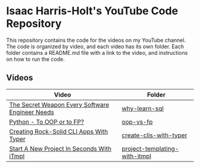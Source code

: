 # Isaac Harris-Holt's YouTube Code Repository

This repository contains the code for the videos on my YouTube channel. The 
code is organized by video, and each video has its own folder. Each folder
contains a README.md file with a link to the video, and instructions on how to
run the code.

## Videos

| Video                                                                           | Folder                                                               |
|---------------------------------------------------------------------------------|----------------------------------------------------------------------|
| [The Secret Weapon Every Software Engineer Needs](https://youtu.be/G0DB5fVqbeg) | [why-learn-sql](./001-why-learn-sql)                                 |
| [Python - To OOP or to FP?](https://youtu.be/lNRBF6l8Jh4)                       | [oop-vs-fp](./002-oop-vs-fp)                                         |
| [Creating Rock-Solid CLI Apps With Typer](https://youtu.be/8-i3U_3Gxko)         | [create-clis-with-typer](./003-create-clis-with-typer)               |
| [Start A New Project In Seconds With iTmpl](https://youtu.be/uRLT9wTdqLM)       | [project-templating-with-itmpl](./004-project-templating-with-itmpl) |
